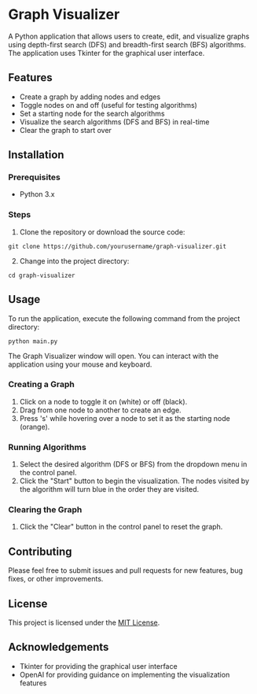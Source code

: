 # Graph Visualizer

A Python application that allows users to create, edit, and visualize graphs using depth-first search (DFS) and breadth-first search (BFS) algorithms. The application uses Tkinter for the graphical user interface.

## Features

- Create a graph by adding nodes and edges
- Toggle nodes on and off (useful for testing algorithms)
- Set a starting node for the search algorithms
- Visualize the search algorithms (DFS and BFS) in real-time
- Clear the graph to start over

## Installation

### Prerequisites

- Python 3.x

### Steps

1. Clone the repository or download the source code:

```
git clone https://github.com/yourusername/graph-visualizer.git
```

2. Change into the project directory:

```
cd graph-visualizer
```

## Usage

To run the application, execute the following command from the project directory:

```
python main.py
```

The Graph Visualizer window will open. You can interact with the application using your mouse and keyboard.

### Creating a Graph

1. Click on a node to toggle it on (white) or off (black).
2. Drag from one node to another to create an edge.
3. Press 's' while hovering over a node to set it as the starting node (orange).

### Running Algorithms

1. Select the desired algorithm (DFS or BFS) from the dropdown menu in the control panel.
2. Click the "Start" button to begin the visualization. The nodes visited by the algorithm will turn blue in the order they are visited.

### Clearing the Graph

1. Click the "Clear" button in the control panel to reset the graph.

## Contributing

Please feel free to submit issues and pull requests for new features, bug fixes, or other improvements.

## License

This project is licensed under the [MIT License](LICENSE).

## Acknowledgements

- Tkinter for providing the graphical user interface
- OpenAI for providing guidance on implementing the visualization features
